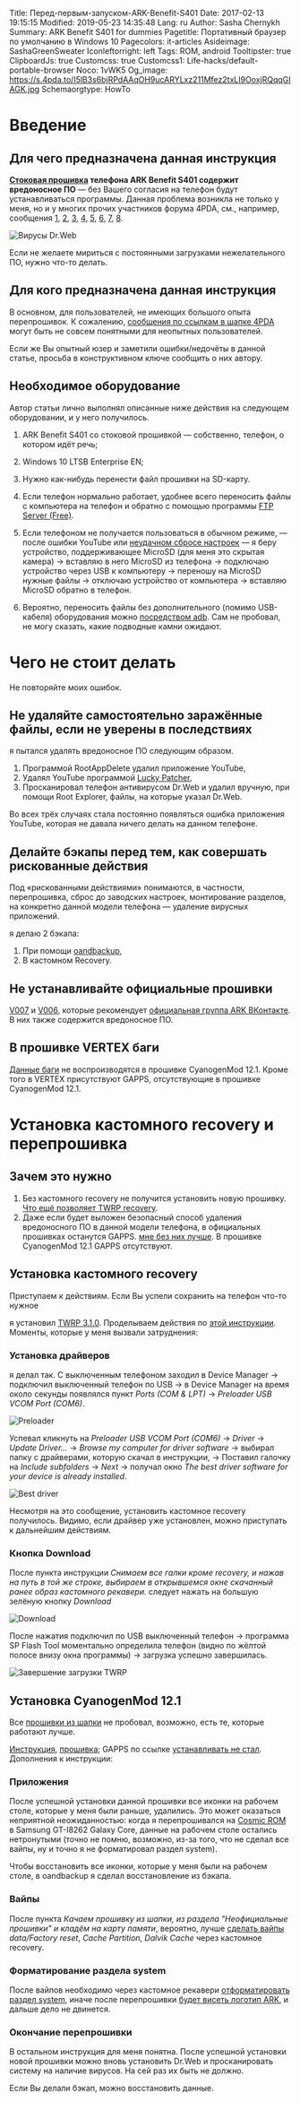 Title: Перед-первым-запуском-ARK-Benefit-S401
Date: 2017-02-13 19:15:15
Modified: 2019-05-23 14:35:48
Lang: ru
Author: Sasha Chernykh
Summary: ARK Benefit S401 for dummies
Pagetitle: Портативный браузер по умолчанию в Windows 10
Pagecolors: it-articles
Asideimage: SashaGreenSweater
Iconleftorright: left
Tags: ROM, android
Tooltipster: true
ClipboardJs: true
Customcss: true
Customcss1: Life-hacks/default-portable-browser
Noco: 1vWK5
Og_image: https://s.4pda.to/I5lB3s6bjRPdAAqOH9ucARYLxz211Mfez2txLI9OoxjRQqqGIAGK.jpg
Schemaorgtype: HowTo

# Введение

## Для чего предназначена данная инструкция

**[Стоковая прошивка](http://fb.ru/article/254999/stokovaya-proshivka-chto-eto-takoe) телефона ARK Benefit S401 содержит вредоносное ПО** — без Вашего согласия на телефон будут устанавливаться программы. Данная проблема возникла не только у меня, но и у многих прочих участников форума 4PDA, см., например, сообщения [1](http://4pda.ru/forum/index.php?showtopic=788444&st=340#entry67671845), [2](http://4pda.ru/forum/index.php?showtopic=788444&st=340#entry67600967), [3](http://4pda.ru/forum/index.php?showtopic=788444&st=300#entry64686674), [4](http://4pda.ru/forum/index.php?showtopic=788444&st=300#entry63816408), [5](http://4pda.ru/forum/index.php?showtopic=788444&st=300#entry63247178), [6](http://4pda.ru/forum/index.php?showtopic=788444&st=280#entry61611283), [7](http://4pda.ru/forum/index.php?showtopic=788444&st=280#entry60787829), [8](http://4pda.ru/forum/index.php?showtopic=788444&st=220#entry58263044).

![Вирусы Dr.Web](https://i.imgur.com/t27DFhh.png)

Если не желаете мириться с постоянными загрузками нежелательного ПО, нужно что-то делать.

## Для кого предназначена данная инструкция

В основном, для пользователей, не имеющих большого опыта перепрошивок. К сожалению, [сообщения по ссылкам в шапке 4PDA](http://4pda.ru/forum/index.php?s=&showtopic=788444&view=findpost&p=36669797) могут быть не совсем понятными для неопытных пользователей.

Если же Вы опытный юзер и заметили ошибки/недочёты в данной статье, просьба в конструктивном ключе сообщить о них автору.

## Необходимое оборудование

Автор статьи лично выполнял описанные ниже действия на следующем оборудовании, и у него получилось.

1. ARK Benefit S401 со стоковой прошивкой — собственно, телефон, о котором идёт речь;
1. Windows 10 LTSB Enterprise EN;
1. Нужно как-нибудь перенести файл прошивки на SD-карту.

1. Если телефон нормально работает, удобнее всего переносить файлы с компьютера на телефон и обратно с помощью программы [FTP Server (Free)](https://f-droid.org/en/packages/be.ppareit.swiftp_free/).
1. Если телефоном не получается пользоваться в обычном режиме, — после ошибки YouTube или [неудачном сбросе настроек](http://4pda.ru/forum/index.php?s=&showtopic=788444&view=findpost&p=67471483) — я беру устройство, поддерживающее MicroSD (для меня это скрытая камера) → вставляю в него MicroSD из телефона → подключаю устройство через USB к компьютеру → переношу на MicroSD нужные файлы → отключаю устройство от компьютера → вставляю MicroSD обратно в телефон.
1. Вероятно, переносить файлы без дополнительного (помимо USB-кабеля) оборудования можно [посредством adb](http://www.techcolumnist.com/wp/2013/07/29/android-push-file-to-sdcard-with-adb/). Сам не пробовал, не могу сказать, какие подводные камни ожидают.

# Чего не стоит делать

Не повторяйте моих ошибок.

## Не удаляйте самостоятельно заражённые файлы, если не уверены в последствиях

я пытался удалять вредоносное ПО следующим образом.

1. Программой RootAppDelete удалил приложение YouTube,
1. Удалял YouTube программой [Lucky Patcher](http://4pda.ru/forum/index.php?showtopic=735417&st=40#entry49802449),
1. Просканировал телефон антивирусом Dr.Web и удалил вручную, при помощи Root Explorer, файлы, на которые указал Dr.Web.

Во всех трёх случаях стала постоянно появляться ошибка приложения YouTube, которая не давала ничего делать на данном телефоне.

## Делайте бэкапы перед тем, как совершать рискованные действия

Под «рискованными действиями» понимаются, в частности, перепрошивка, сброс до заводских настроек, монтирование разделов, на конкретно данной модели телефона — удаление вирусных приложений.

я делаю 2 бэкапа:

1. При помощи [oandbackup](https://f-droid.org/en/packages/dk.jens.backup/),
1. В кастомном Recovery.

## Не устанавливайте официальные прошивки

[V007](https://mega.nz/#F!oj5RQQKR!UdBNCCpFbThPqJy9mobGlQ!0jZAhZjR) и [V006](https://mega.nz/#F!oj5RQQKR!UdBNCCpFbThPqJy9mobGlQ!4ixAzZqT), которые рекомендует [официальная группа ARK ВКонтакте](https://vk.com/topic-114301917_36567374). В них также содержится вредоносное ПО.

## В прошивке VERTEX баги

[Данные баги](http://4pda.ru/forum/index.php?s=&showtopic=788444&view=findpost&p=67800133) не воспроизводятся в прошивке CyanogenMod 12.1. Кроме того в VERTEX присутствуют GAPPS, отсутствующие в прошивке CyanogenMod 12.1.

# Установка кастомного recovery и перепрошивка

## Зачем это нужно

1. Без кастомного recovery не получится установить новую прошивку. [Что ещё позволяет TWRP recovery](https://4pda.ru/forum/index.php?s=&showtopic=523117&view=findpost&p=27160632).
1. Даже если будет выложен безопасный способ удаления вредоносного ПО в данной модели телефона, в официальных прошивках останутся GAPPS. [мне без них лучше](http://archive.li/vWC97). В прошивке CyanogenMod 12.1 GAPPS отсутствуют.

## Установка кастомного recovery

Приступаем к действиям. Если Вы успели сохранить на телефон что-то нужное

я установил [TWRP 3.1.0](http://4pda.ru/forum/index.php?showtopic=788444&st=240#entry59542724). Проделываем действия по [этой инструкции](http://4pda.ru/forum/index.php?showtopic=788444&st=120#entry56295822). Моменты, которые у меня вызвали затруднения:

### Установка драйверов

я делал так. С выключенным телефоном заходил в Device Manager → подключил выключенный телефон по USB → в Device Manager на время около секунды появлялся пункт *Ports (COM &amp; LPT)* → *Preloader USB VCOM Port (COM6)*.

![Preloader](https://i.imgur.com/vAN4BIQ.png)

Успевал кликнуть на *Preloader USB VCOM Port (COM6)* → *Driver* → *Update Driver…* → *Browse my computer for driver software* → выбирал папку с драйверами, которую скачал в инструкции, → Поставил галочку на *Include subfolders* → *Next* → получал окно *The best driver software for your device is already installed*.

![Best driver](https://i.imgur.com/6tEn7ka.png)

Несмотря на это сообщение, установить кастомное recovery получилось. Видимо, если драйвер уже установлен, можно приступать к дальнейшим действиям.

### Кнопка Download

После пункта инструкции *Снимаем все галки кроме recovery, и нажав на путь в той же строке, выбираем в открывшемся окне скачанный ранее образ кастомного рекавери.* следует нажать на большую зелёную кнопку *Download*

![Download](https://i.imgur.com/Wl8pHW9.png)

После нажатия подключил по USB выключенный телефон → программа SP Flash Tool моментально определила телефон (видно по жёлтой полосе внизу окна программы) → загрузка успешно завершилась.

![Завершение загрузки TWRP](https://i.imgur.com/A5CpBmN.png)

## Установка CyanogenMod 12.1

Все [прошивки из шапки](https://4pda.ru/forum/index.php?s=&showtopic=788444&view=findpost&p=36669797) не пробовал, возможно, есть те, которые работают лучше.

[Инструкция](https://4pda.ru/forum/index.php?showtopic=788444&st=120#entry56296225), [прошивка](https://4pda.ru/forum/index.php?showtopic=788444&st=60#entry55887596); GAPPS по ссылке [устанавливать не стал](http://archive.li/vWC97). Дополнения к инструкции:

### Приложения

После успешной установки данной прошивки все иконки на рабочем столе, которые у меня были раньше, удалились. Это может оказаться неприятной неожиданностью: когда я перепрошивался на [Cosmic ROM](https://4pda.ru/forum/index.php?s=&showtopic=528204&view=findpost&p=39754381) в Samsung GT-I8262 Galaxy Core, данные на рабочем столе остались нетронутыми (точно не помню, возможно, из-за того, что не сделал все вайпы, ну и точно я не форматировал раздел system).

Чтобы восстановить все иконки, которые у меня были на рабочем столе, в oandbackup я сделал восстановление из бэкапа.

### Вайпы

После пункта *Качаем прошивку из шапки, из раздела "Неофициальные прошивки" и кладём на карту памяти*, вероятно, лучше [сделать вайпы](https://archive.li/IWlGw) *data/Factory reset*, *Cache Partition*, *Dalvik Cache* через кастомное recovery.

### Форматирование раздела system

После вайпов необходимо через кастомное рекавери [отформатировать раздел system](http://4pda.ru/forum/index.php?showtopic=788444&st=80#entry56070304), иначе после перепрошивки [будет висеть логотип ARK](http://4pda.ru/forum/index.php?s=&showtopic=788444&view=findpost&p=56066199), и дальше дело не двинется.

### Окончание перепрошивки

В остальном инструкция для меня понятна. После успешной установки новой прошивки можно вновь установить Dr.Web и просканировать систему на наличие вирусов. На сей раз их быть не должно.

Если Вы делали бэкап, можно восстановить данные.
